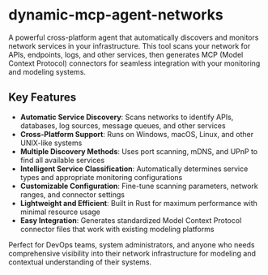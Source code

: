 # dynamic-mcp-agent-networks

A powerful cross-platform agent that automatically discovers and monitors network services in your infrastructure. This tool scans your network for APIs, endpoints, logs, and other services, then generates MCP (Model Context Protocol) connectors for seamless integration with your monitoring and modeling systems.

## Key Features

- **Automatic Service Discovery**: Scans networks to identify APIs, databases, log sources, message queues, and other services
- **Cross-Platform Support**: Runs on Windows, macOS, Linux, and other UNIX-like systems
- **Multiple Discovery Methods**: Uses port scanning, mDNS, and UPnP to find all available services
- **Intelligent Service Classification**: Automatically determines service types and appropriate monitoring configurations
- **Customizable Configuration**: Fine-tune scanning parameters, network ranges, and connector settings
- **Lightweight and Efficient**: Built in Rust for maximum performance with minimal resource usage
- **Easy Integration**: Generates standardized Model Context Protocol connector files that work with existing modeling platforms

Perfect for DevOps teams, system administrators, and anyone who needs comprehensive visibility into their network infrastructure for modeling and contextual understanding of their systems.

